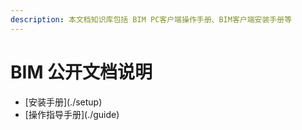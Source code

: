 ```yaml
---
description: 本文档知识库包括 BIM PC客户端操作手册、BIM客户端安装手册等
---
```


# BIM 公开文档说明

* \[安装手册\]\(./setup\)
* \[操作指导手册\]\(./guide\)

